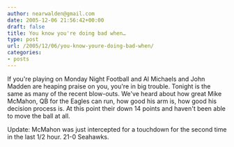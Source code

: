 ```yaml
---
author: nearwalden@gmail.com
date: 2005-12-06 21:56:42+00:00
draft: false
title: You know you're doing bad when…
type: post
url: /2005/12/06/you-know-youre-doing-bad-when/
categories:
- posts
---
```


If you're playing on Monday Night Football and Al Michaels and John Madden are heaping praise on you, you're in big trouble. Tonight is the same as many of the recent blow-outs. We've heard about how great Mike McMahon, QB for the Eagles can run, how good his arm is, how good his decision process is. At this point their down 14 points and haven't been able to move the ball at all.









Update: McMahon was just intercepted for a touchdown for the second time in the last 1/2 hour. 21-0 Seahawks.



